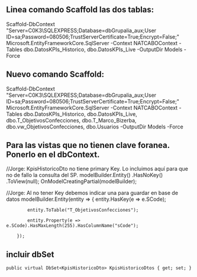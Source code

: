 ﻿
## Linea comando Scaffold las dos tablas:
Scaffold-DbContext "Server=C0K3\SQLEXPRESS;Database=dbGrupalia_aux;User ID=sa;Password=080506;TrustServerCertificate=True;Encrypt=False;" Microsoft.EntityFrameworkCore.SqlServer -Context NATCABOContext -Tables dbo.DatosKPIs_Historico, dbo.DatosKPIs_Live -OutputDir Models -Force

## Nuevo comando Scaffold:
Scaffold-DbContext "Server=C0K3\SQLEXPRESS;Database=dbGrupalia_aux;User ID=sa;Password=080506;TrustServerCertificate=True;Encrypt=False;" Microsoft.EntityFrameworkCore.SqlServer -Context NATCABOContext -Tables dbo.DatosKPIs_Historico, dbo.DatosKPIs_Live, dbo.T_ObjetivosConfecciones, dbo.T_Marco_Bizerba, dbo.vw_ObjetivosConfecciones, dbo.Usuarios -OutputDir Models -Force


## Para las vistas que no tienen clave foranea. Ponerlo en el dbContext.
 //Jorge: KpisHistoricoDto no tiene primary Key. Lo incluimos aquí para que no de fallo la consulta del SP.
        modelBuilder.Entity<KpisHistoricoDto>()
            .HasNoKey()
            .ToView(null);
        OnModelCreatingPartial(modelBuilder);

 //Jorge: Al no tener Key debemos indicar una para guardar en base de datos
        modelBuilder.Entity<TObjetivosConfeccione>(entity =>
        {
            entity.HasKey(e => e.SCode);

            entity.ToTable("T_ObjetivosConfecciones");

            entity.Property(e => e.SCode).HasMaxLength(255).HasColumnName("sCode");
           
        });
## incluir dbSet
    public virtual DbSet<KpisHistoricoDto> KpisHistoricoDtos { get; set; }